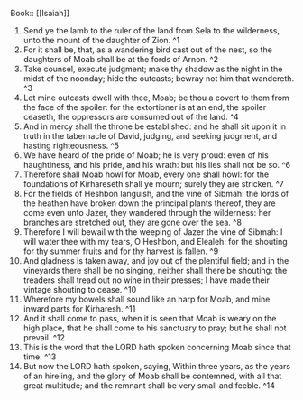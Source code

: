  Book:: [[Isaiah]]
 1. Send ye the lamb to the ruler of the land from Sela to the wilderness, unto the mount of the daughter of Zion. ^1
 2. For it shall be, that, as a wandering bird cast out of the nest, so the daughters of Moab shall be at the fords of Arnon. ^2
 3. Take counsel, execute judgment; make thy shadow as the night in the midst of the noonday; hide the outcasts; bewray not him that wandereth. ^3
 4. Let mine outcasts dwell with thee, Moab; be thou a covert to them from the face of the spoiler: for the extortioner is at an end, the spoiler ceaseth, the oppressors are consumed out of the land. ^4
 5. And in mercy shall the throne be established: and he shall sit upon it in truth in the tabernacle of David, judging, and seeking judgment, and hasting righteousness. ^5
 6. We have heard of the pride of Moab; he is very proud: even of his haughtiness, and his pride, and his wrath: but his lies shall not be so. ^6
 7. Therefore shall Moab howl for Moab, every one shall howl: for the foundations of Kirhareseth shall ye mourn; surely they are stricken. ^7
 8. For the fields of Heshbon languish, and the vine of Sibmah: the lords of the heathen have broken down the principal plants thereof, they are come even unto Jazer, they wandered through the wilderness: her branches are stretched out, they are gone over the sea. ^8
 9. Therefore I will bewail with the weeping of Jazer the vine of Sibmah: I will water thee with my tears, O Heshbon, and Elealeh: for the shouting for thy summer fruits and for thy harvest is fallen. ^9
 10. And gladness is taken away, and joy out of the plentiful field; and in the vineyards there shall be no singing, neither shall there be shouting: the treaders shall tread out no wine in their presses; I have made their vintage shouting to cease. ^10
 11. Wherefore my bowels shall sound like an harp for Moab, and mine inward parts for Kirharesh. ^11
 12. And it shall come to pass, when it is seen that Moab is weary on the high place, that he shall come to his sanctuary to pray; but he shall not prevail. ^12
 13. This is the word that the LORD hath spoken concerning Moab since that time. ^13
 14. But now the LORD hath spoken, saying, Within three years, as the years of an hireling, and the glory of Moab shall be contemned, with all that great multitude; and the remnant shall be very small and feeble. ^14
